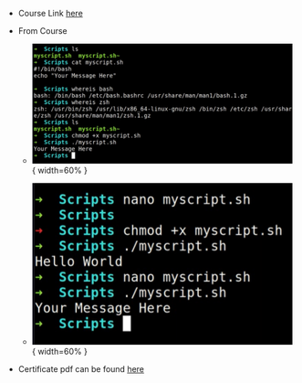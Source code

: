 - Course Link [here](https://www.udemy.com/course/linux-bash-scripting)

- From Course

    - ![alt text](image.png){ width=60% }

    - ![alt text](image-1.png){ width=60% }

- Certificate pdf can be found [here](Linux_Bash_Scripting.pdf)